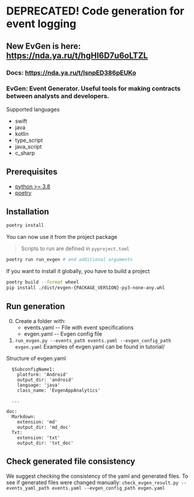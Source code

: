 # DEPRECATED! Code generation for event logging
## New EvGen is here: https://nda.ya.ru/t/hgHI6D7u6oLTZL
### Docs: https://nda.ya.ru/t/lsnpED386pEUKo

### EvGen: Event Generator.  Useful tools for making contracts between analysts and developers.

Supported languages

   - swift
   - java
   - kotlin
   - type_script
   - java_script
   - с_sharp

## Prerequisites

- [python >= 3.8](https://www.python.org/downloads/)
- [poetry](https://python-poetry.org/docs/#installation)

## Installation

```sh
poetry install
```

You can now use it from the project package

> Scripts to run are defined in `pyproject.toml`

```sh
poetry run run_evgen # and additional arguments
```

If you want to install it globally, you have to build a project

```sh
poetry build --format wheel
pip install ./dist/evgen-{PACKAGE_VERSION}-py3-none-any.whl
```

## Run generation

0. Create a folder with:
    * events.yaml -- File with event specifications
    * evgen.yaml -- Evgen config file
1. ```run_evgen.py --events_path events.yaml --evgen_config_path evgen.yaml```
Examples of evgen.yaml can be found in tutorial/

Structure of evgen.yaml

```code:
  $SubconfigName1:
    platform: 'Android'
    output_dir: 'android'
    language: 'java'
    class_name: 'EvgenAppAnalytics'

  ...

doc:
  Markdown:
    extension: 'md'
    output_dir: 'md_doc'
  Txt:
    extension: 'txt'
    output_dir: 'txt_doc'
```

## Check generated file consistency

We suggest checking the consistency of the yaml and generated files. To see if generated files were changed manually:
```check_evgen_result.py --events_yaml_path events.yaml --evgen_config_path evgen.yaml```
